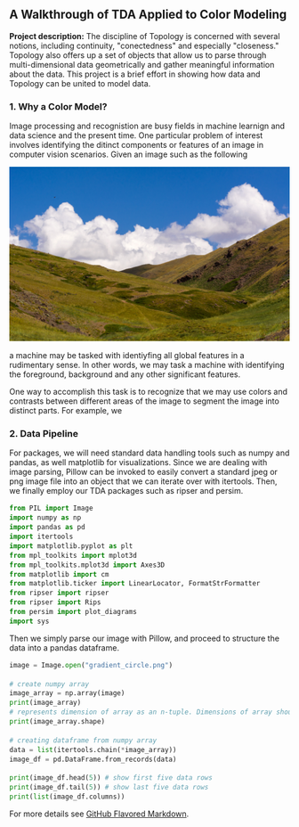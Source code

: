 ## A Walkthrough of TDA Applied to Color Modeling

**Project description:** The discipline of Topology is concerned with several notions, including continuity, "conectedness" and especially "closeness." Topology also offers up a set of objects that allow us to parse through multi-dimensional data geometrically and gather meaningful information about the data. This project is a brief effort in showing how data and Topology can be united to model data. 

### 1. Why a Color Model?

Image processing and recognistion are busy fields in machine learnign and data science and the present time. One particular problem of interest involves identifying the ditinct components or features of an image in computer vision scenarios. Given an image such as the following 

<img src="images/background_foreground.jpg?raw=true"/>

a machine may be tasked with identiyfing all global features in a rudimentary sense. In other words, we may task a machine with identifying the foreground, background and any other significant features. 

One way to accomplish this task is to recognize that we may use colors and contrasts between different areas of the image to segment the image into distinct parts. For example, we 
### 2. Data Pipeline
For packages, we will need standard data handling tools such as numpy and pandas, as well matplotlib for visualizations. Since we are dealing with image parsing, Pillow can be invoked to easily convert a standard jpeg or png image file into an object that we can iterate over with itertools. Then, we finally employ our TDA packages such as ripser and persim.
```python
from PIL import Image
import numpy as np
import pandas as pd
import itertools
import matplotlib.pyplot as plt
from mpl_toolkits import mplot3d
from mpl_toolkits.mplot3d import Axes3D
from matplotlib import cm
from matplotlib.ticker import LinearLocator, FormatStrFormatter
from ripser import ripser
from ripser import Rips
from persim import plot_diagrams
import sys

```
Then we simply parse our image with Pillow, and proceed to structure the data into a pandas dataframe.


```python
image = Image.open("gradient_circle.png")

# create numpy array
image_array = np.array(image)
print(image_array)
# represents dimension of array as an n-tuple. Dimensions of array should match image dimensions.
print(image_array.shape) 

# creating dataframe from numpy array
data = list(itertools.chain(*image_array))
image_df = pd.DataFrame.from_records(data)

print(image_df.head(5)) # show first five data rows
print(image_df.tail(5)) # show last five data rows
print(list(image_df.columns))

```


For more details see [GitHub Flavored Markdown](https://guides.github.com/features/mastering-markdown/).
